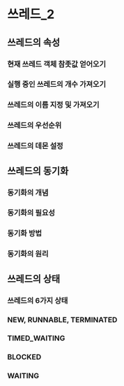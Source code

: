 # 쓰레드_2

## 쓰레드의 속성

### 현재 쓰레드 객체 참좃값 얻어오기

### 실행 중인 쓰레드의 개수 가져오기

### 쓰레드의 이름 지정 및 가져오기

### 쓰레드의 우선순위

### 쓰레드의 데몬 설정


## 쓰레드의 동기화

### 동기화의 개념

### 동기화의 필요성

### 동기화 방법

### 동기화의 원리


## 쓰레드의 상태

### 쓰레드의 6가지 상태

### NEW, RUNNABLE, TERMINATED

### TIMED_WAITING

### BLOCKED

### WAITING
